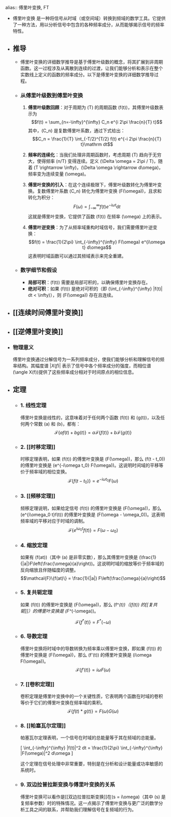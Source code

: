 alias:: 傅里叶变换, FT

- 傅里叶变换 是一种将信号从时域（或空间域）转换到频域的数学工具。它提供了一种方法，用以分析信号中包含的各种频率成分，从而能够揭示信号的频率特性。
- ## 推导
	- 傅里叶变换的详细数学推导是基于傅里叶级数的概念，将其扩展到非周期函数。这一过程涉及从离散到连续的过渡，让我们能够分析和表示在整个实数线上定义的函数的频率成分。以下是傅里叶变换的详细数学推导过程。
	- ### 从傅里叶级数到傅里叶变换
	  
	  1. **傅里叶级数回顾**：对于周期为 \(T\) 的周期函数 \(f(t)\)，其傅里叶级数表示为
	   $$f(t) = \sum_{n=-\infty}^{\infty} C_n e^{i 2\pi \frac{n}{T} t}$$
	   其中，\(C_n\) 是复数傅里叶系数，通过下式给出：
	   $$C_n = \frac{1}{T} \int_{-T/2}^{T/2} f(t) e^{-i 2\pi \frac{n}{T} t}\mathrm dt$$
	  2. **频率的连续化**：当我们处理非周期函数时，考虑周期 \(T\) 趋向于无穷大，使得频率 \(n/T\) 变得连续。定义 \(\Delta \omega = 2\pi / T\)，随着 \(T \rightarrow \infty\)，\(\Delta \omega \rightarrow d\omega\)，频率变为连续变量 \(\omega\)。
	  
	  3. **傅里叶变换的引入**：在这个连续极限下，傅里叶级数转化为傅里叶变换。复数傅里叶系数 \(C_n\) 转化为傅里叶变换 \(F(\omega)\)，且求和转化为积分：
	  $$F(\omega) = \int_{-\infty}^{\infty} f(t) e^{-i\omega t}\mathrm dt$$
	   这就是傅里叶变换，它提供了函数 \(f(t)\) 在频率 \(\omega\) 上的表示。
	  
	  4. **傅里叶逆变换**：为了从频率域重构时域信号，我们需要傅里叶逆变换：
	   $$f(t) = \frac{1}{2\pi} \int_{-\infty}^{\infty} F(\omega) e^{i\omega t} d\omega$$
	   这表明时域函数可以通过其频域表示来完全重建。
	- ### 数学细节和假设
		- **局部可积**：\(f(t)\) 需要是局部可积的，以确保傅里叶变换存在。
		- **绝对可积**：如果 \(f(t)\) 是绝对可积的（即 \(\int_{-\infty}^{\infty} |f(t)| dt < \infty\)），则 \(F(\omega)\) 存在且连续。
- ## [[连续时间傅里叶变换]]
- ## [[逆傅里叶变换]]
- ### 物理意义
  
  傅里叶变换通过分解信号为一系列频率成分，使我们能够分析和理解信号的频率结构。其幅度谱 $|X(f)|$ 表示了信号中各个频率成分的强度，而相位谱\(\angle X(f)\)提供了这些频率成分相对于时间原点的相位信息。
- ## 定理
	- ### 1. 线性定理
	  傅里叶变换是线性的，这意味着对于任何两个函数 \(f(t)\) 和 \(g(t)\)，以及任何两个常数 \(a\) 和 \(b\)，都有：
	  $$\mathcal{F}\{a f(t) + b g(t)\} = a \mathcal{F}\{f(t)\} + b \mathcal{F}\{g(t)\}$$
	- ### 2. [[时移定理]]
	  时移定理表明，如果 \(f(t)\) 的傅里叶变换是 \(F(\omega)\)，那么 \(f(t - t_0)\) 的傅里叶变换是 \(e^{-i\omega t_0} F(\omega)\)。这说明时间域的平移等价于频率域的相位变换。
	  $$\mathcal{F}\{f(t - t_0)\} = e^{-i\omega t_0} F(\omega)$$
	- ### 3. [[频移定理]]
	  频移定理说明，如果给定信号 \(f(t)\) 的傅里叶变换是 \(F(\omega)\)，那么 \(e^{i\omega_0 t}f(t)\) 的傅里叶变换是 \(F(\omega - \omega_0)\)。这表明频率域的平移对应于时域的调制。
	  $$\mathcal{F}\{e^{i\omega_0 t}f(t)\} = F(\omega - \omega_0)$$
	- ### 4. 缩放定理
	  如果有 \(f(at)\)（其中 \(a\) 是非零实数），那么其傅里叶变换是 \(\frac{1}{|a|}F\left(\frac{\omega}{a}\right)\)。这说明时域的缩放等价于频率域的反向缩放且伴随幅度的调整。
	  $$\mathcal{F}\{f(at)\} = \frac{1}{|a|} F\left(\frac{\omega}{a}\right)$$
	- ### 5. 复共轭定理
	  如果 \(f(t)\) 的傅里叶变换是 \(F(\omega)\)，那么 \(f^*(t)\)（\(f(t)\) 的[[复共轭]]）的傅里叶变换是 \(F^*(-\omega)\)。
	  
	  $$\mathcal{F}\{f^*(t)\} = F^*(-\omega)$$
	- ### 6. 导数定理
	  傅里叶变换将时域中的导数转换为频率乘以傅里叶变换，即如果 \(f(t)\) 的傅里叶变换是 \(F(\omega)\)，那么 \(f'(t)\) 的傅里叶变换是 \(i\omega F(\omega)\)。
	  $$\mathcal{F}\{f'(t)\} = i\omega F(\omega)$$
	- ### 7. [[卷积定理]]
	  卷积定理是傅里叶变换中的一个关键性质，它表明两个函数在时域的卷积等价于它们的傅里叶变换在频率域的乘积。
	  $$\mathcal{F}\{f(t) * g(t)\} = F(\omega)G(\omega)$$
	- ### 8. [[帕塞瓦尔定理]]
	  帕塞瓦尔定理表明，一个信号在时域的总能量等于其在频域的总能量。
	  
	  \[ \int_{-\infty}^{\infty} |f(t)|^2 dt = \frac{1}{2\pi} \int_{-\infty}^{\infty} |F(\omega)|^2 d\omega \]
	  
	  这个定理在信号处理中非常重要，特别是在分析和设计能量或功率敏感的系统时。
	- ### 9. 双边拉普拉斯变换与傅里叶变换的关系
	  
	  傅里叶变换可以看作是[[双边拉普拉斯变换]]在\(s = i\omega\)（其中 \(s\) 是复频率参数）时的特殊情况。这一点揭示了傅里叶变换与更广泛的数学分析工具之间的联系，并帮助我们理解信号在复频域的行为。